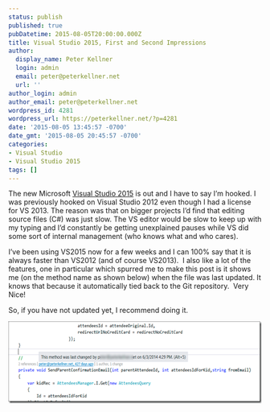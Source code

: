 ```yaml
---
status: publish
published: true
pubDatetime: 2015-08-05T20:00:00.000Z
title: Visual Studio 2015, First and Second Impressions
author:
  display_name: Peter Kellner
  login: admin
  email: peter@peterkellner.net
  url: ''
author_login: admin
author_email: peter@peterkellner.net
wordpress_id: 4281
wordpress_url: https://peterkellner.net/?p=4281
date: '2015-08-05 13:45:57 -0700'
date_gmt: '2015-08-05 20:45:57 -0700'
categories:
- Visual Studio
- Visual Studio 2015
tags: []
---
```

<p>The new Microsoft <a href="https://www.visualstudio.com/">Visual Studio 2015</a> is out and I have to say I’m hooked. I was previously hooked on Visual Studio 2012 even though I had a license for VS 2013. The reason was that on bigger projects I’d find that editing source files (C#) was just slow. The VS editor would be slow to keep up with my typing and I’d constantly be getting unexplained pauses while VS did some sort of internal management (who knows what and who cares).</p>
<p>I’ve been using VS2015 now for a few weeks and I can 100% say that it is always faster than VS2012 (and of course VS2013).&#160; I also like a lot of the features, one in particular which spurred me to make this post is it shows me (on the method name as shown below) when the file was last updated. It knows that because it automatically tied back to the Git repository.&#160; Very Nice!</p>
<p>So, if you have not updated yet, I recommend doing it.</p>
<p><a href="/wp/wp-content/uploads/2015/08/vsupdate.png"><img title="vsupdate" style="border-top: 0px; border-right: 0px; border-bottom: 0px; border-left: 0px; display: inline" border="0" alt="vsupdate" src="/wp/wp-content/uploads/2015/08/vsupdate_thumb.png" width="610" height="163" /></a></p>
